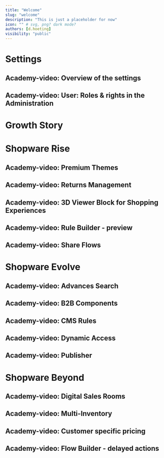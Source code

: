 ```yaml
---
title: "Welcome"
slug: "welcome"
description: "This is just a placeholder for now"
icon: "" # svg, png? dark mode?
authors: [d.hoeting]
visibility: "public"
---
```



# Settings

## Academy-video: Overview of the settings
## Academy-video: User: Roles & rights in the Administration

# Growth Story

# Shopware Rise
## Academy-video: Premium Themes
## Academy-video: Returns Management
## Academy-video: 3D Viewer Block for Shopping Experiences
## Academy-video: Rule Builder - preview
## Academy-video: Share Flows

# Shopware Evolve
## Academy-video: Advances Search
## Academy-video: B2B Components
## Academy-video: CMS Rules
## Academy-video: Dynamic Access
## Academy-video: Publisher

# Shopware Beyond
## Academy-video: Digital Sales Rooms
## Academy-video: Multi-Inventory
## Academy-video: Customer specific pricing
## Academy-video: Flow Builder - delayed actions

